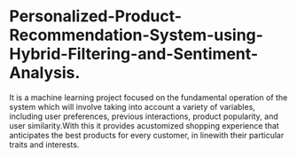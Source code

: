 # Personalized-Product-Recommendation-System-using-Hybrid-Filtering-and-Sentiment-Analysis.
It is a machine learning project focused on the fundamental operation of the system which will involve taking into account a variety of variables, including user preferences, previous interactions, product popularity, and user similarity.With this it provides acustomized shopping experience that anticipates the best products for every customer, in linewith their particular traits and interests.
